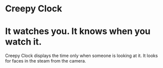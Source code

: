 Creepy Clock
======

It watches you.
It knows when you watch it.
======

Creepy Clock displays the time only when someone is looking at it.
It looks for faces in the steam from the camera.
